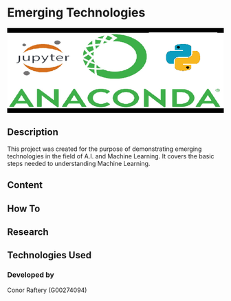# Emerging Technologies
![image header](images/JupyterNotebookPython.png)

## Description
This project was created for the purpose of demonstrating emerging technologies in the field of A.I. and Machine Learning. It covers the basic steps needed to understanding Machine Learning.

## Content

## How To

## Research

## Technologies Used

### Developed by
Conor Raftery (G00274094)
